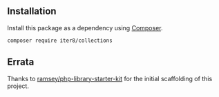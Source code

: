 ## Installation

Install this package as a dependency using [Composer](https://getcomposer.org).

``` bash
composer require iter8/collections
```

## Errata

Thanks to [ramsey/php-library-starter-kit](https://github.com/ramsey/php-library-starter-kit) for the initial scaffolding of this project.
